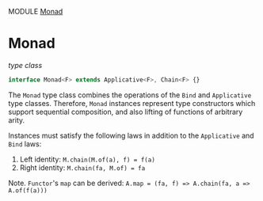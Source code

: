 MODULE [Monad](https://github.com/gcanti/fp-ts/blob/master/src/Monad.ts)

# Monad

_type class_

```ts
interface Monad<F> extends Applicative<F>, Chain<F> {}
```

The `Monad` type class combines the operations of the `Bind` and `Applicative` type classes. Therefore, `Monad`
instances represent type constructors which support sequential composition, and also lifting of functions of arbitrary
arity.

Instances must satisfy the following laws in addition to the `Applicative` and `Bind` laws:

1. Left identity: `M.chain(M.of(a), f) = f(a)`
2. Right identity: `M.chain(fa, M.of) = fa`

Note. `Functor`'s `map` can be derived: `A.map = (fa, f) => A.chain(fa, a => A.of(f(a)))`
